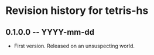# Revision history for tetris-hs

## 0.1.0.0 -- YYYY-mm-dd

* First version. Released on an unsuspecting world.
